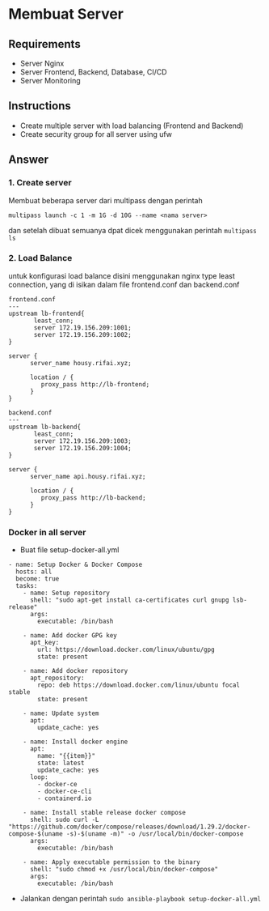 # Membuat Server

## Requirements
- Server Nginx
- Server Frontend, Backend, Database, CI/CD
- Server Monitoring

## Instructions
- Create multiple server with load balancing (Frontend and Backend)
- Create security group for all server using ufw

## Answer
### 1. Create server
Membuat beberapa server dari multipass dengan perintah 
```
multipass launch -c 1 -m 1G -d 10G --name <nama server>
```
dan setelah dibuat semuanya dpat dicek menggunakan perintah `multipass ls`

### 2. Load Balance
untuk konfigurasi load balance disini menggunakan nginx type least connection, yang di isikan dalam file frontend.conf dan backend.conf
```
frontend.conf
---
upstream lb-frontend{
       least_conn;
       server 172.19.156.209:1001;
       server 172.19.156.209:1002;
}

server {
      server_name housy.rifai.xyz;

      location / {
         proxy_pass http://lb-frontend;
      }
}
```
```
backend.conf
---
upstream lb-backend{
       least_conn;
       server 172.19.156.209:1003;
       server 172.19.156.209:1004;
}

server {
      server_name api.housy.rifai.xyz;

      location / {
         proxy_pass http://lb-backend;
      }
}
```

### Docker in all server
- Buat file setup-docker-all.yml
```
- name: Setup Docker & Docker Compose
  hosts: all
  become: true
  tasks:
    - name: Setup repository
      shell: "sudo apt-get install ca-certificates curl gnupg lsb-release"
      args:
        executable: /bin/bash

    - name: Add docker GPG key
      apt_key:
        url: https://download.docker.com/linux/ubuntu/gpg
        state: present

    - name: Add docker repository
      apt_repository:
        repo: deb https://download.docker.com/linux/ubuntu focal stable
        state: present

    - name: Update system
      apt:
        update_cache: yes

    - name: Install docker engine
      apt:
        name: "{{item}}"
        state: latest
        update_cache: yes
      loop:
        - docker-ce
        - docker-ce-cli
        - containerd.io

    - name: Install stable release docker compose
      shell: sudo curl -L "https://github.com/docker/compose/releases/download/1.29.2/docker-compose-$(uname -s)-$(uname -m)" -o /usr/local/bin/docker-compose
      args:
        executable: /bin/bash

    - name: Apply executable permission to the binary
      shell: "sudo chmod +x /usr/local/bin/docker-compose"
      args:
        executable: /bin/bash
```

- Jalankan dengan perintah `sudo ansible-playbook setup-docker-all.yml`

